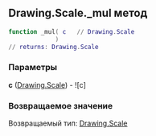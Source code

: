 ## Drawing.Scale._mul метод


```lua
function _mul( c   // Drawing.Scale
             )
// returns: Drawing.Scale
```


### Параметры

**c** ([Drawing.Scale](../../Drawing/Scale.md)) - ![c]

### Возвращаемое значение

Возвращаемый тип: [Drawing.Scale](../../Drawing/Scale.md)

